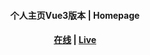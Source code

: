 <h4 align='center'>个人主页Vue3版本 | Homepage</h4>

<h4 align='center'><a href="https://huberyyang.site:85/">在线</a> | <a href="https://huberyyang.site:85/">Live</a></h4>
